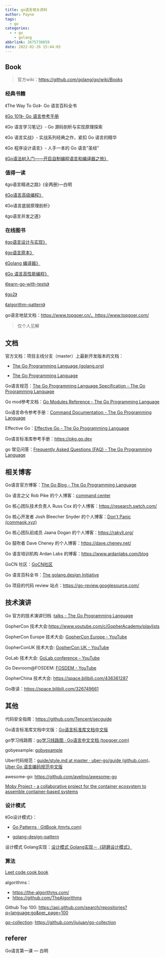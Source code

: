 ```yaml
---
title: go语言相关资料
author: Payne
tags:
  - go
categories:
  - - go
    - golang
abbrlink: 3675738859
date: 2022-02-26 15:44:03
---
```


## Book

> 官方wiki：https://github.com/golang/go/wiki/Books

### 经典书籍

《The Way To Go》- Go 语言百科全书

[《Go 101》- Go 语言参考手册](https://go101.org/article/101.html)

《Go 语言学习笔记》- Go 源码剖析与实现原理探索

《Go 语言实战》- 实战系列经典之作，紧扣 Go 语言的精华

《Go 程序设计语言》- 人手一本的 Go 语言“圣经”

[《Go语法树入门——开启自制编程语言和编译器之旅》](https://github.com/chai2010/go-ast-book)



### 值得一读

《go语言精进之路》(全两册)—白明

[《Go语言高级编程》](https://chai2010.cn/advanced-go-programming-book/) 

《Go语言底层原理剖析》

《go语言并发之道》

### 在线图书

[《go语言设计与实现》](https://draveness.me/golang/)

[《go语言原本》](https://golang.design/under-the-hood/)

[《Golang 编译器》](https://gocompiler.shizhz.me/)

[《Go 语言高性能编程》](https://geektutu.com/post/high-performance-go.html)

[《learn-go-with-tests》](https://quii.gitbook.io/learn-go-with-tests)

[《go2》](https://chai2010.cn/go2-book/)

[《algorithm-pattern》](https://greyireland.gitbook.io/algorithm-pattern/)

go语言地鼠文档：https://www.topgoer.cn/、https://www.topgoer.com/

> 仅个人见解

## 文档

官方文档：项目主线分支（master）上最新开发版本的文档： 

- [The Go Programming Language (golang.org)](https://tip.golang.org/)

- [The Go Programming Language](https://go.dev/)

Go语言规范：[The Go Programming Language Specification - The Go Programming Language](https://go.dev/ref/spec)

Go mod参考文档：[Go Modules Reference - The Go Programming Language](https://go.dev/ref/mod)

Go语言命令参考手册：[Command Documentation - The Go Programming Language](https://go.dev/doc/cmd)

Effective Go：[Effective Go - The Go Programming Language](https://go.dev/doc/effective_go)

Go语言标准库参考手册：https://pkg.go.dev

go 常见问答：[Frequently Asked Questions (FAQ) - The Go Programming Language](https://go.dev/doc/faq)



## 相关博客

Go语言官方博客：[The Go Blog - The Go Programming Language](https://go.dev/blog/)

Go 语言之父 Rob Pike 的个人博客：[command center](https://commandcenter.blogspot.com/)

Go 核心团队技术负责人 Russ Cox 的个人博客：https://research.swtch.com/

Go 核心开发者 Josh Bleecher Snyder 的个人博客：[Don't Panic (commaok.xyz)](https://commaok.xyz/)

Go 核心团队前成员 Jaana Dogan 的个人博客：https://rakyll.org/

Go 鼓吹者 Dave Cheney 的个人博客：https://dave.cheney.net/

Go 语言培训机构 Ardan Labs 的博客：https://www.ardanlabs.com/blog

GoCN 社区：[GoCN社区](https://gocn.vip/)

Go 语言百科全书：[The golang.design Initiative](https://golang.design/)

Go 项目的代码 review 站点：https://go-review.googlesource.com/



## 技术演讲

Go 官方的技术演讲归档 :[talks - The Go Programming Language](https://go.dev/talks/)

GopherCon 技术大会:https://www.youtube.com/c/GopherAcademy/playlists

GopherCon Europe 技术大会: [GopherCon Europe - YouTube](https://www.youtube.com/c/GopherConEurope/playlists)

GopherConUK 技术大会: [GopherCon UK - YouTube](https://www.youtube.com/c/GopherConUK/playlists)

GoLab 技术大会: [GoLab conference - YouTube](https://www.youtube.com/channel/UCMEvzoHTIdZI7IM8LoRbLsQ/playlists)

Go Devroom@FOSDEM: [FOSDEM - YouTube](https://www.youtube.com/user/fosdemtalks/playlists)

GopherChina 技术大会: https://space.bilibili.com/436361287

Go夜读：https://space.bilibili.com/326749661



## 其他

代码安全指南：https://github.com/Tencent/secguide

Go语言标准库文档中文版：[Go语言标准库文档中文版](https://studygolang.com/pkgdoc)

go学习线路图：[go学习线路图 · Go语言中文文档 (topgoer.com)](https://www.topgoer.com/开源/go学习线路图.html)

gobyexample: [gobyexample](https://gobyexample.com/)

Uber代码规范：[guide/style.md at master · uber-go/guide (github.com)](https://github.com/uber-go/guide/blob/master/style.md)、[Uber Go 语言编码规范中文版](https://github.com/xxjwxc/uber_go_guide_cn)

awesome-go: https://github.com/avelino/awesome-go

[Moby Project - a collaborative project for the container ecosystem to assemble container-based systems](https://github.com/moby/moby)

### 设计模式

《Go设计模式》：

- [Go Patterns · GitBook (tmrts.com)](http://tmrts.com/go-patterns/)

- [golang-design-pattern](https://www.topgoer.cn/docs/golang-design-pattern)

设计模式 Golang实现：[设计模式 Golang实现－《研磨设计模式》](https://github.com/senghoo/golang-design-pattern)

### 算法

[Leet code cook book](https://books.halfrost.com/leetcode/)

algorithms：

- https://the-algorithms.com/
- https://github.com/TheAlgorithms

Github Top 100:  https://api.github.com/search/repositories?q=language:go&per_page=100


[go-collection](https://github.com/jiujuan/go-collection): https://github.com/jiujuan/go-collection

## referer

Go语言第一课 — 白明
